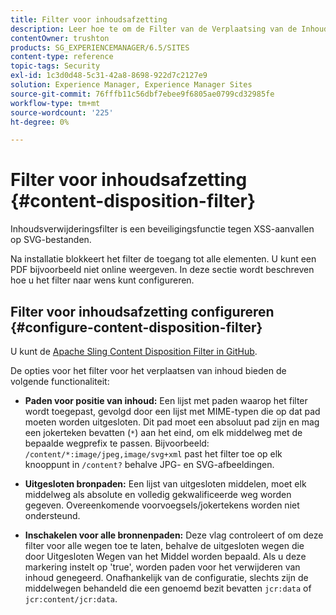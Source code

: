 ```yaml
---
title: Filter voor inhoudsafzetting
description: Leer hoe te om de Filter van de Verplaatsing van de Inhoud te gebruiken om aanvallen van XSS te verhinderen.
contentOwner: trushton
products: SG_EXPERIENCEMANAGER/6.5/SITES
content-type: reference
topic-tags: Security
exl-id: 1c3d0d48-5c31-42a8-8698-922d7c2127e9
solution: Experience Manager, Experience Manager Sites
source-git-commit: 76fffb11c56dbf7ebee9f6805ae0799cd32985fe
workflow-type: tm+mt
source-wordcount: '225'
ht-degree: 0%

---
```


# Filter voor inhoudsafzetting {#content-disposition-filter}

Inhoudsverwijderingsfilter is een beveiligingsfunctie tegen XSS-aanvallen op SVG-bestanden.

Na installatie blokkeert het filter de toegang tot alle elementen. U kunt een PDF bijvoorbeeld niet online weergeven. In deze sectie wordt beschreven hoe u het filter naar wens kunt configureren.

## Filter voor inhoudsafzetting configureren {#configure-content-disposition-filter}

U kunt de [Apache Sling Content Disposition Filter in GitHub](https://github.com/apache/sling-org-apache-sling-security/blob/master/src/main/java/org/apache/sling/security/impl/ContentDispositionFilterConfiguration.java).

De opties voor het filter voor het verplaatsen van inhoud bieden de volgende functionaliteit:

* **Paden voor positie van inhoud:** Een lijst met paden waarop het filter wordt toegepast, gevolgd door een lijst met MIME-typen die op dat pad moeten worden uitgesloten. Dit pad moet een absoluut pad zijn en mag een jokerteken bevatten (`*`) aan het eind, om elk middelweg met de bepaalde wegprefix te passen. Bijvoorbeeld: `/content/*:image/jpeg,image/svg+xml` past het filter toe op elk knooppunt in `/content?` behalve JPG- en SVG-afbeeldingen.

* **Uitgesloten bronpaden:** Een lijst van uitgesloten middelen, moet elk middelweg als absolute en volledig gekwalificeerde weg worden gegeven. Overeenkomende voorvoegsels/jokertekens worden niet ondersteund.

* **Inschakelen voor alle bronnenpaden:** Deze vlag controleert of om deze filter voor alle wegen toe te laten, behalve de uitgesloten wegen die door Uitgesloten Wegen van het Middel worden bepaald. Als u deze markering instelt op &#39;true&#39;, worden paden voor het verwijderen van inhoud genegeerd. Onafhankelijk van de configuratie, slechts zijn de middelwegen behandeld die een genoemd bezit bevatten `jcr:data` of `jcr:content/jcr:data`.
